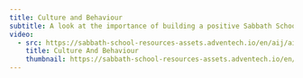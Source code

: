 ```yaml
---
title: Culture and Behaviour
subtitle: A look at the importance of building a positive Sabbath School culture and how this impacts learning, behavior, and spiritual growth.
video:
  - src: https://sabbath-school-resources-assets.adventech.io/en/aij/aij-training-videos/assets/en-aij-culture-and-behaviour.mp4
    title: Culture And Behaviour
    thumbnail: https://sabbath-school-resources-assets.adventech.io/en/aij/aij-training-videos/13-culture-and-behaviour/cover.png
---
```

